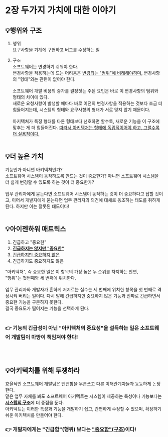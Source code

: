 # 2장 두가지 가치에 대한 이야기

## 💡<strong>행위와 구조</strong>

1. 행위<br />
   요구사항을 기계에 구현하고 버그를 수정하는 일
   <br />

2. 구조<br />
   소프트웨어는 변경하기 쉬워야 한다.<br />
   변경사항을 적용하는데 드는 어려움은 <U>변경되는 "범위"에 비례해야하며,</U> 변경사항의 "형태"와는 관련이 없어야 한다.
   <br />
   <br />
   소프트웨어 개발 비용의 증가를 결정짓는 주된 요인은 바로 이 변경사항의 범위와 형태의 차이에 있다.<br />
   새로운 요청사항이 발생할 때마다 바로 이전의 변경사항을 적용하는 것보다 조금 더 힘들어지는데, 시스템의 형태와 요구사항의 형태가 서로 맞지 않기 때문이다.
   <br />
   <br />
   아키텍처가 특정 형태를 다른 형태보다 선호하면 할수록, 새로운 기능을 이 구조에 맞추는 게 더 힘들어진다. <U>따라서 아키텍처는 형테에 독립적이어야 하고, 그럴수록 더 실용적이다.</U>
   <br />
   <br />

## 💡<strong>더 높은 가치</strong>

기능인가 아니면 아키텍처인가?<br />
소프트웨어 시스템이 동작하도록 만드는 것이 중요한가? 아니면 소프트웨어 시스템을 더 쉽게 변경할 수 있도록 하는 것이 더 중요한가?
<br />
<br />
업무 관리자에게 묻는다면 소프트웨어 시스템이 동작하는 것이 더 중요하다고 답할 것이고, 이어서 개발자에게 묻는다면 업무 관리자의 의견에 대체로 동조하는 태도를 취하게 된다. 하지만 이는 잘못된 태도이다!
<br />
<br />

## 💡<strong>아이젠하워 매트릭스</strong>

1. 긴급하고 "중요한"
2. <strong><U>긴급하지는 않지만 "중요한"</U></strong>
3. <U>긴급하지만 중요하지 않은</U>
4. 긴급하지도 중요하지도 않은

"아키텍처", 즉 중요한 일은 이 항목의 가장 높은 두 순위를 차지하는 반면,<br />
"행위"는 첫번째와 세 번째에 위치한다.
<br />
<br />
업무 관리자와 개발자가 흔하게 저지르는 실수는 세 번째에 위치한 항목을 첫 번째로 격상시켜 버리는 일이다. 다시 말해 긴급하지만 중요하지 않은 기능과 진짜로 긴급하면서 중요한 기능을 구분하지 못한다.
<br />
결국 중요도가 떨어지는 기능을 선택하게 된다.
<br />
<br />

### 👉 기능의 긴급성이 아닌 <strong>"아키텍처의 중요성"</strong>을 설득하는 일은 소프트웨어 개발팀이 마땅이 책임져야 한다!

<br />
<br />

## 💡<strong>아키텍처를 위해 투쟁하라</strong>

효율적인 소프트웨어 개발팀은 뻔뻔함을 무릅쓰고 다른 이해관계자들과 동등하게 논쟁한다.<br />
맡은 업무 자체를 봐도 소프트웨어 아키텍트는 시스템이 제공하는 특성이나 기능보다는 <strong><U>시스템의 구조</U></strong>에 더 중점을 둔다.<br />
아키텍트는 이러한 특성과 기능을 개발하기 쉽고, 간편하게 수정할 수 있으며, 확장하기 쉬운 아키텍처를 만들어야 한다.

### 👉 개발자에게는 "긴급함"(행위) 보다는 <U>"중요함"(구조)</U>이다!
